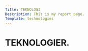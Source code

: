```yaml
---
Title: TEKNOLOGI
Description: This is my report page.
Template: technologies
---
```


__TEKNOLOGIER.__
==========================

